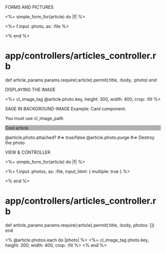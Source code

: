 FORMS AND PICTURES

<!-- app/views/articles/_form.html.erb -->

<%= simple_form_for(article) do |f| %>

  <!-- [...] -->

<%= f.input :photo, as: :file %>

  <!-- [...] -->

<% end %>

# app/controllers/articles_controller.rb

def article_params
params.require(:article).permit(:title, :body, :photo)
end

DISPLAYING THE IMAGE

<!-- app/views/articles/show.html.erb -->

<%= cl_image_tag @article.photo.key, height: 300, width: 400, crop: :fill %>

SAGE IN BACKGROUND-IMAGE
Example: Card component.

You must use cl_image_path

<div class="card-category" style="background-image: linear-gradient(rgba(0,0,0,0.3), rgba(0,0,0,0.3)), url('<%= cl_image_path @article.photo.key, height: 300, width: 400, crop: :fill %>')">
  Cool article
</div>

@article.photo.attached? #=> true/false
@article.photo.purge #=> Destroy the photo

VIEW & CONTROLLER

<!-- app/views/articles/_form.html.erb -->

<%= simple_form_for(article) do |f| %>

  <!-- [...] -->

<%= f.input :photos, as: :file, input_html: { multiple: true } %>

  <!-- [...] -->

<% end %>

# app/controllers/articles_controller.rb

def article_params
params.require(:article).permit(:title, :body, photos: [])
end

<!-- app/views/articles/show.html.erb -->

<% @article.photos.each do |photo| %>
<%= cl_image_tag photo.key, height: 300, width: 400, crop: :fill %>
<% end %>
